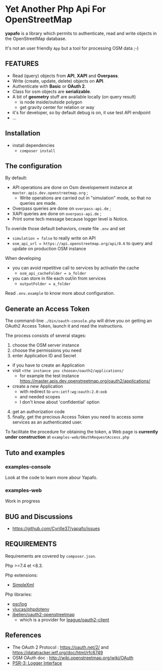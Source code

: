 # Yet Another Php Api For OpenStreetMap

**yapafo** is a library which permits to authenticate, read and write objects in the OpenStreetMap database.

It's not an user friendly `App` but a tool for processing OSM data ;-)

## FEATURES

- Read (query) objects from **API**, **XAPI** and **Overpass**.
- Write (create, update, delete) objects on **API**.
- Authenticate with **Basic** or **OAuth 2**.
- Class for osm objects are **serializable**.
- A bit of **geometry** stuff are available locally (on query result)
  - is node inside/outside polygon
  - get gravity center for relation or way
- it's for developer, so by default debug is on, it use test API endpoint
- ...

## Installation

- install dependencies
  - `composer install`

## The configuration

By default:
  - API operations are done on Osm developement instance at `master.apis.dev.openstreetmap.org` ;
    - Write operations are carried out in "simulation" mode, so that no queries are made.
  - Overpass queries are done on `overpass-api.de` ;
  - XAPI  queries are done on `overpass-api.de` ;
  - Print some tech message because logger level is Notice.

To overide those default behaviors, create file `.env` and set
  - `simulation = false` to really write on API
  - `osm_api_url = https://api.openstreetmap.org/api/0.6` to query and update on production OSM instance

When developing
  - you can avoid repetitive call to services by activatin the cache
    - `osm_api_cacheFolder = a_folder`
  - you can store in file each out/in from services
    - `outputFolder = a_folder`

Read `.env.example` to know more about configuration.

## Generate an Access Token

The command-line `./bin/oauth-console.php` will drive you on getting an OAuth2 Access Token, launch it and read the instructions.

The process consists of several stages:
1. choose the OSM server instance
2. choose the permissions you need
3. enter Application ID and Secret
  - if you have to create an Application
  - visit `<the instance you choose>/oauth2/applications/`
    - for example the test instance https://master.apis.dev.openstreetmap.org/oauth2/applications/
  - create a new Application
    - with redirect to `urn:ietf:wg:oauth:2.0:oob`
    - and needed scopes
    - I don't know about 'confidential' option
4. get an authorization code
5. finally, get the precious Access Token you need to access some services as an authenticated user.

To facilitate the procedure for obtaining the token, a Web page is **currently under construction** at `examples-web/OAuthRequestAccess.php`

## Tuto and examples

### examples-console

Look at the code to learn more abour Yapafo.

### examples-web

Work in progress

## BUG and Discussions

- https://github.com/Cyrille37/yapafo/issues

## REQUIREMENTS

Requirements are covered by `composer.json`.

Php >=7.4 et <8.3.

Php extensions:

- [SimpleXml](https://www.php.net/manual/en/book.simplexml.php)

Php libraries:

- [psr/log](https://github.com/php-fig/log)
- [vlucas/phpdotenv](https://github.com/vlucas/phpdotenv)
- [jbelien/oauth2-openstreetmap](https://github.com/jbelien/oauth2-openstreetmap)
  - which is a provider for [league/oauth2-client](https://github.com/thephpleague/oauth2-client)

## References

- The OAuth 2 Protocol : https://oauth.net/2/ and https://datatracker.ietf.org/doc/html/rfc6749
- OSM OAuth doc : http://wiki.openstreetmap.org/wiki/OAuth
- [PSR-3: Logger Interface](https://www.php-fig.org/psr/psr-3/)
